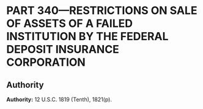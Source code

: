 # PART 340—RESTRICTIONS ON SALE OF ASSETS OF A FAILED INSTITUTION BY THE FEDERAL DEPOSIT INSURANCE CORPORATION


## Authority

**Authority:** 12 U.S.C. 1819 (Tenth), 1821(p).




